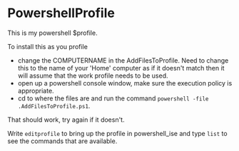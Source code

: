 # PowershellProfile
This is my powershell $profile.

To install this as you profile 

- change the COMPUTERNAME in the AddFilesToProfile. Need to change this to the name of your 'Home' computer as if it doesn't match then it will assume that the work profile needs to be used.
- open up a powershell console window, make sure the execution policy is appropriate.
- cd to where the files are and run the command `powershell -file .AddFilesToProfile.ps1`.

That should work, try again if it doesn't.

Write `editprofile` to bring up the profile in powershell_ise and type `list` to see the commands that are available.
